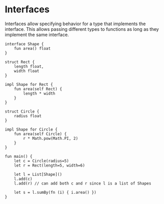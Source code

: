 # Interfaces

Interfaces allow specifying behavior for a type that implements the interface.
This allows passing different types to functions as long as they implement the same interface.

```
interface Shape {
	fun area() float
}

struct Rect {
	length float,
	width float
}

impl Shape for Rect {
	fun area(self Rect) {
		length * width
	}
}

struct Circle {
	radius float
}

impl Shape for Circle {
	fun area(self Circle) {
		r * Math.pow(Math.PI, 2)
	}
}

fun main() {
	let c = Circle(radius=5)
	let r = Rect(length=5, width=6)

	let l = List[Shape]()
	l.add(c)
	l.add(r) // can add both c and r since l is a list of Shapes

	let s = l.sumBy(fn (i) { i.area() })
}
```
